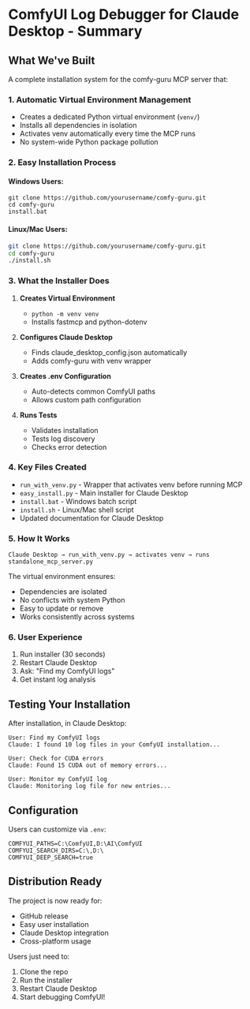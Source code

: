 # ComfyUI Log Debugger for Claude Desktop - Summary

## What We've Built

A complete installation system for the comfy-guru MCP server that:

### 1. **Automatic Virtual Environment Management**
- Creates a dedicated Python virtual environment (`venv/`)
- Installs all dependencies in isolation
- Activates venv automatically every time the MCP runs
- No system-wide Python package pollution

### 2. **Easy Installation Process**

#### Windows Users:
```batch
git clone https://github.com/yourusername/comfy-guru.git
cd comfy-guru
install.bat
```

#### Linux/Mac Users:
```bash
git clone https://github.com/yourusername/comfy-guru.git
cd comfy-guru
./install.sh
```

### 3. **What the Installer Does**

1. **Creates Virtual Environment**
   - `python -m venv venv`
   - Installs fastmcp and python-dotenv

2. **Configures Claude Desktop**
   - Finds claude_desktop_config.json automatically
   - Adds comfy-guru with venv wrapper

3. **Creates .env Configuration**
   - Auto-detects common ComfyUI paths
   - Allows custom path configuration

4. **Runs Tests**
   - Validates installation
   - Tests log discovery
   - Checks error detection

### 4. **Key Files Created**

- `run_with_venv.py` - Wrapper that activates venv before running MCP
- `easy_install.py` - Main installer for Claude Desktop
- `install.bat` - Windows batch script
- `install.sh` - Linux/Mac shell script
- Updated documentation for Claude Desktop

### 5. **How It Works**

```
Claude Desktop → run_with_venv.py → activates venv → runs standalone_mcp_server.py
```

The virtual environment ensures:
- Dependencies are isolated
- No conflicts with system Python
- Easy to update or remove
- Works consistently across systems

### 6. **User Experience**

1. Run installer (30 seconds)
2. Restart Claude Desktop
3. Ask: "Find my ComfyUI logs"
4. Get instant log analysis

## Testing Your Installation

After installation, in Claude Desktop:

```
User: Find my ComfyUI logs
Claude: I found 10 log files in your ComfyUI installation...

User: Check for CUDA errors
Claude: Found 15 CUDA out of memory errors...

User: Monitor my ComfyUI log
Claude: Monitoring log file for new entries...
```

## Configuration

Users can customize via `.env`:

```env
COMFYUI_PATHS=C:\ComfyUI,D:\AI\ComfyUI
COMFYUI_SEARCH_DIRS=C:\,D:\
COMFYUI_DEEP_SEARCH=true
```

## Distribution Ready

The project is now ready for:
- GitHub release
- Easy user installation
- Claude Desktop integration
- Cross-platform usage

Users just need to:
1. Clone the repo
2. Run the installer
3. Restart Claude Desktop
4. Start debugging ComfyUI!